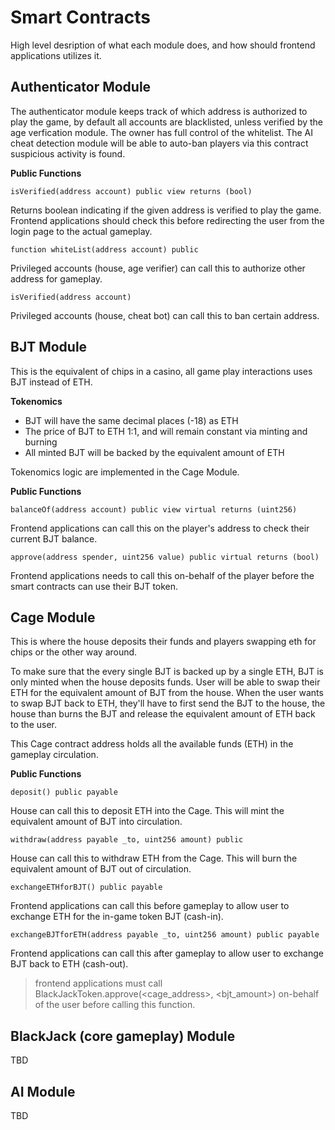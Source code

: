 # Smart Contracts

High level desription of what each module does, and how should frontend applications utilizes it.

## Authenticator Module

The authenticator module keeps track of which address is authorized to play the game, by default all accounts are blacklisted,
 unless verified by the age verfication module. The owner has full control of the whitelist.
The AI cheat detection module will be able to auto-ban players via this contract suspicious activity is found.

**Public Functions**

```
isVerified(address account) public view returns (bool)
```
Returns boolean indicating if the given address is verified to play the game. 
Frontend applications should check this before redirecting the user from the login page to the actual gameplay.

```
function whiteList(address account) public
```
Privileged accounts (house, age verifier) can call this to authorize other address for gameplay.


```
isVerified(address account)
```
Privileged accounts (house, cheat bot) can call this to ban certain address.


## BJT Module
This is the equivalent of chips in a casino, all game 
play interactions uses BJT instead of ETH.

**Tokenomics**

- BJT will have the same decimal places (-18) as ETH
- The price of BJT to ETH 1:1, and will remain constant via minting and burning
- All minted BJT will be backed by the equivalent amount of ETH

Tokenomics logic are implemented in the Cage Module.

**Public Functions**

```
balanceOf(address account) public view virtual returns (uint256)
```
Frontend applications can call this on the player's address to check their current BJT balance.

```
approve(address spender, uint256 value) public virtual returns (bool)
```
Frontend applications needs to call this on-behalf of the player before the smart contracts can use their BJT token. 


## Cage Module

This is where the house deposits their funds and players swapping
eth for chips or the other way around.

To make sure that the every single BJT is backed up by a single ETH,
BJT is only minted when the house deposits funds. User will be able to swap
their ETH for the equivalent amount of BJT from the house. When the user
wants to swap BJT back to ETH, they'll have to first send the BJT to the house,
the house than burns the BJT and release the equivalent amount of ETH back to the user.

This Cage contract address holds all the available funds (ETH) in the gameplay circulation. 

**Public Functions**

```
deposit() public payable
```
House can call this to deposit ETH into the Cage. 
This will mint the equivalent amount of BJT into circulation.

```
withdraw(address payable _to, uint256 amount) public
```
House can call this to withdraw ETH from the Cage.
This will burn the equivalent amount of BJT out of circulation.

```
exchangeETHforBJT() public payable
```
Frontend applications can call this before gameplay to allow user to exchange ETH for the in-game token BJT (cash-in).

```
exchangeBJTforETH(address payable _to, uint256 amount) public payable
```
Frontend applications can call this after gameplay to allow user to exchange BJT back to ETH (cash-out).

> frontend applications must call BlackJackToken.approve(<cage_address>, <bjt_amount>) on-behalf of the user before calling this function.

## BlackJack (core gameplay) Module

TBD


## AI Module

TBD